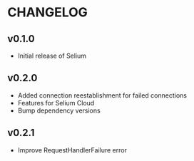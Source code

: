 # CHANGELOG

## v0.1.0

- Initial release of Selium

## v0.2.0

- Added connection reestablishment for failed connections
- Features for Selium Cloud
- Bump dependency versions

## v0.2.1

- Improve RequestHandlerFailure error
